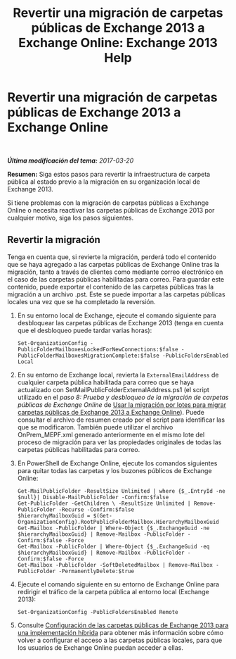 ﻿---
title: 'Revertir una migración de carpetas públicas de Exchange 2013 a Exchange Online: Exchange 2013 Help'
TOCTitle: Revertir una migración de carpetas públicas de Exchange 2013 a Exchange Online
ms:assetid: bcd54aa0-aa45-4c68-b504-1475842d4b96
ms:mtpsurl: https://technet.microsoft.com/es-es/library/Mt798259(v=EXCHG.150)
ms:contentKeyID: 74432706
ms.date: 04/23/2018
mtps_version: v=EXCHG.150
ms.translationtype: HT
---

# Revertir una migración de carpetas públicas de Exchange 2013 a Exchange Online

 

_**Última modificación del tema:** 2017-03-20_

**Resumen:**  Siga estos pasos para revertir la infraestructura de carpeta pública al estado previo a la migración en su organización local de Exchange 2013.

Si tiene problemas con la migración de carpetas públicas a Exchange Online o necesita reactivar las carpetas públicas de Exchange 2013 por cualquier motivo, siga los pasos siguientes.

## Revertir la migración

Tenga en cuenta que, si revierte la migración, perderá todo el contenido que se haya agregado a las carpetas públicas de Exchange Online tras la migración, tanto a través de clientes como mediante correo electrónico en el caso de las carpetas públicas habilitadas para correo. Para guardar este contenido, puede exportar el contenido de las carpetas públicas tras la migración a un archivo .pst. Este se puede importar a las carpetas públicas locales una vez que se ha completado la reversión.

1.  En su entorno local de Exchange, ejecute el comando siguiente para desbloquear las carpetas públicas de Exchange 2013 (tenga en cuenta que el desbloqueo puede tardar varias horas):
    
        Set-OrganizationConfig -PublicFolderMailboxesLockedForNewConnections:$false -PublicFolderMailboxesMigrationComplete:$false -PublicFoldersEnabled Local 

2.  En su entorno de Exchange local, revierta la `ExternalEmailAddress` de cualquier carpeta pública habilitada para correo que se haya actualizado con SetMailPublicFolderExternalAddress.ps1 (el script utilizado en el *paso 8: Prueba y desbloqueo de la migración de carpetas públicas de Exchange Online* de [Usar la migración por lotes para migrar carpetas públicas de Exchange 2013 a Exchange Online](use-batch-migration-to-migrate-exchange-2013-public-folders-to-exchange-online-exchange-online-help.md)). Puede consultar el archivo de resumen creado por el script para identificar las que se modificaron. También puede utilizar el archivo OnPrem\_MEPF.xml generado anteriormente en el mismo lote del proceso de migración para ver las propiedades originales de todas las carpetas públicas habilitadas para correo.

3.  En PowerShell de Exchange Online, ejecute los comandos siguientes para quitar todas las carpetas y los buzones públicos de Exchange Online:
    
        Get-MailPublicFolder -ResultSize Unlimited | where {$_.EntryId -ne $null}| Disable-MailPublicFolder -Confirm:$false 
        Get-PublicFolder -GetChildren \ -ResultSize Unlimited | Remove-PublicFolder -Recurse -Confirm:$false
        $hierarchyMailboxGuid = $(Get-OrganizationConfig).RootPublicFolderMailbox.HierarchyMailboxGuid
        Get-Mailbox -PublicFolder | Where-Object {$_.ExchangeGuid -ne $hierarchyMailboxGuid} | Remove-Mailbox -PublicFolder -Confirm:$false -Force
        Get-Mailbox -PublicFolder | Where-Object {$_.ExchangeGuid -eq $hierarchyMailboxGuid} | Remove-Mailbox -PublicFolder -Confirm:$false -Force
        Get-Mailbox -PublicFolder -SoftDeletedMailbox | Remove-Mailbox -PublicFolder -PermanentlyDelete:$true

4.  Ejecute el comando siguiente en su entorno de Exchange Online para redirigir el tráfico de la carpeta pública al entorno local (Exchange 2013):
    
        Set-OrganizationConfig -PublicFoldersEnabled Remote

5.  Consulte [Configuración de las carpetas públicas de Exchange 2013 para una implementación híbrida](configure-exchange-2013-public-folders-for-a-hybrid-deployment-exchange-2013-help.md) para obtener más información sobre cómo volver a configurar el acceso a las carpetas públicas locales, para que los usuarios de Exchange Online puedan acceder a ellas.


